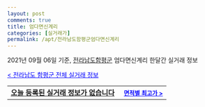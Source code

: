 ```yaml
---
layout: post
comments: true
title: 엄다면신계리
categories: [실거래가]
permalink: /apt/전라남도함평군엄다면신계리
---
```


2021년 09월 06일 기준, <a href="/apt/전라남도함평군">전라남도함평군</a> 엄다면신계리 한달간 실거래 정보

<a style="color: blue;" href="/apt/전라남도함평군">< 전라남도 함평군 전체 실거래 정보</a>
<!---- start ---->
<table>
  <tr>
    <td colspan="4" style="font-weight: bold;"><a href="/apt/전라남도함평군엄다면신계리{name_without_space}">오늘 등록된 실거래 정보가 없습니다</a> &nbsp;&nbsp;&nbsp; <a style="color: blue; font-size: smaller;" href="/apt/전라남도함평군엄다면신계리{name_without_space}">면적별 최고가 ></a></td>
  </tr>
    
</table>
<!---- end ---->
    